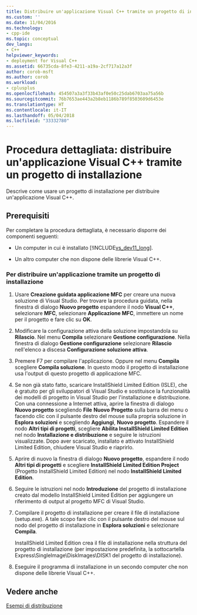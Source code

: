 ```yaml
---
title: Distribuire un'applicazione Visual C++ tramite un progetto di installazione | Microsoft Docs
ms.custom: ''
ms.date: 11/04/2016
ms.technology:
- cpp-ide
ms.topic: conceptual
dev_langs:
- C++
helpviewer_keywords:
- deployment for Visual C++
ms.assetid: 66735cda-8fe3-4211-a19a-2cf717a12a3f
author: corob-msft
ms.author: corob
ms.workload:
- cplusplus
ms.openlocfilehash: 454507a3a3f33b43af0e50c25dab6703aa75a56b
ms.sourcegitcommit: 76b7653ae443a2b8eb1186b789f8503609d6453e
ms.translationtype: HT
ms.contentlocale: it-IT
ms.lasthandoff: 05/04/2018
ms.locfileid: "33332780"
---
```

# <a name="walkthrough-deploying-a-visual-c-application-by-using-a-setup-project"></a>Procedura dettagliata: distribuire un'applicazione Visual C++ tramite un progetto di installazione
Descrive come usare un progetto di installazione per distribuire un'applicazione Visual C++.  
  
## <a name="prerequisites"></a>Prerequisiti  
 Per completare la procedura dettagliata, è necessario disporre dei componenti seguenti:  
  
-   Un computer in cui è installato [!INCLUDE[vs_dev11_long](../build/includes/vs_dev11_long_md.md)].  
  
-   Un altro computer che non dispone delle librerie Visual C++.  
  
### <a name="to-deploy-an-application-by-using-a-setup-project"></a>Per distribuire un'applicazione tramite un progetto di installazione  
  
1.  Usare **Creazione guidata applicazione MFC** per creare una nuova soluzione di Visual Studio. Per trovare la procedura guidata, nella finestra di dialogo **Nuovo progetto** espandere il nodo **Visual C++**, selezionare **MFC**, selezionare **Applicazione MFC**, immettere un nome per il progetto e fare clic su **OK**.  
  
2.  Modificare la configurazione attiva della soluzione impostandola su **Rilascio**. Nel menu **Compila** selezionare **Gestione configurazione**. Nella finestra di dialogo **Gestione configurazione** selezionare **Rilascio** nell'elenco a discesa **Configurazione soluzione attiva**.  
  
3.  Premere F7 per compilare l'applicazione. Oppure nel menu **Compila** scegliere **Compila soluzione**. In questo modo il progetto di installazione usa l'output di questo progetto di applicazione MFC.  
  
4.  Se non già stato fatto, scaricare InstallShield Limited Edition (ISLE), che è gratuito per gli sviluppatori di Visual Studio e sostituisce la funzionalità dei modelli di progetto in Visual Studio per l'installazione e distribuzione. Con una connessione a Internet attiva, aprire la finestra di dialogo **Nuovo progetto** scegliendo **File** **Nuovo** **Progetto** sulla barra dei menu o facendo clic con il pulsante destro del mouse sulla propria soluzione in **Esplora soluzioni** e scegliendo **Aggiungi**, **Nuovo progetto**. Espandere il nodo **Altri tipi di progetti**, scegliere **Abilita InstallShield Limited Edition** nel nodo **Installazione e distribuzione** e seguire le istruzioni visualizzate. Dopo aver scaricato, installato e attivato InstallShield Limited Edition, chiudere Visual Studio e riaprirlo.  
  
5.  Aprire di nuovo la finestra di dialogo **Nuovo progetto**, espandere il nodo **Altri tipi di progetti** e scegliere **InstallShield Limited Edition Project** (Progetto InstallShield Limited Edition) nel nodo **InstallShield Limited Edition**.  
  
6.  Seguire le istruzioni nel nodo **Introduzione** del progetto di installazione creato dal modello InstallShield Limited Edition per aggiungere un riferimento di output al progetto MFC di Visual Studio.  
  
7.  Compilare il progetto di installazione per creare il file di installazione (setup.exe). A tale scopo fare clic con il pulsante destro del mouse sul nodo del progetto di installazione in **Esplora soluzioni** e selezionare **Compila**.  
  
     InstallShield Limited Edition crea il file di installazione nella struttura del progetto di installazione (per impostazione predefinita, la sottocartella Express\SingleImage\DiskImages\DISK1 del progetto di installazione).  
  
8.  Eseguire il programma di installazione in un secondo computer che non dispone delle librerie Visual C++.  
  
## <a name="see-also"></a>Vedere anche  
 [Esempi di distribuzione](../ide/deployment-examples.md)